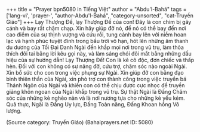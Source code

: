 +++
title = "Prayer bpn5080 in Tiếng Việt"
author = "Abdu'l-Bahá"
tags = ['lang-vi', 'prayer-', "author-Abdu'l-Bahá", "category-unsorted", "cat-Truyền Giáo"]
+++
Lạy Thượng Đế, lạy Thượng Đế của con!
Đây là con chim bị gãy cánh và bay rất chậm chạp. Xin hãy giúp đỡ nó, để nó có thể bay đến nơi cao điểm của sự thịnh vượng và cứu rỗi, tung cánh bay lên với niềm hoan lạc và hạnh phúc tuyệt đỉnh trong bầu trời vô hạn, hót lên những âm thanh du dương của Tối Đại Danh Ngài đến khắp mọi nơi trong vũ trụ, làm thỏa thích đôi tai bằng lời kêu gọi này, và làm sáng chói đôi mắt bằng những dấu hiệu của sự hướng dẫn!
Lạy Thượng Đế! Con là kẻ cô độc, đơn chiếc và thấp hèn. Đối với con không có sự nâng đỡ, cứu trợ, chăm sóc nào ngoài Ngài. Xin bổ sức cho con trong việc phụng sự Ngài. Xin giúp đỡ con bằng đạo binh thiên thần của Ngài, xin phò trợ con thành công trong việc truyền bá Thánh Ngôn của Ngài và khiến con có thể chịu được cực nhọc để truyền giảng khôn ngoan của Ngài khắp trong vũ trụ. Sự thật Ngài là Đấng Chăm sóc của những kẻ nghèo nàn và là nơi nương tựa cho những kẻ yếu kém. Quả thực, Ngài là Đấng Uy lực, Đấng Toàn năng, Đấng Khoan hồng Vô lượng.

(Source category: Truyền Giáo)
(Bahaiprayers.net ID: 5080)
